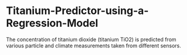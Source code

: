 # Titanium-Predictor-using-a-Regression-Model
The concentration of titanium dioxide (titanium TiO2) is predicted from various particle and climate measurements taken from different sensors.
